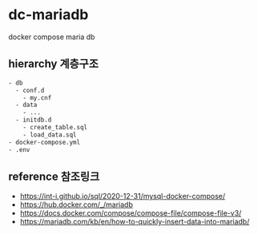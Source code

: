 # dc-mariadb

docker compose maria db

## hierarchy 계층구조

```txt
- db
  - conf.d
    - my.cnf
  - data
    - ...
  - initdb.d
    - create_table.sql
    - load_data.sql
- docker-compose.yml
- .env
```

## reference 참조링크

- https://int-i.github.io/sql/2020-12-31/mysql-docker-compose/
- https://hub.docker.com/_/mariadb
- https://docs.docker.com/compose/compose-file/compose-file-v3/
- https://mariadb.com/kb/en/how-to-quickly-insert-data-into-mariadb/
